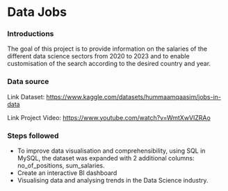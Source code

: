 # Data Jobs



### Introductions
The goal of this project is to provide information on the salaries of the different data science sectors from 2020 to 2023 and to enable customisation of the search according to the desired country and year.


### Data source

Link Dataset: https://www.kaggle.com/datasets/hummaamqaasim/jobs-in-data

Link Project Video: https://www.youtube.com/watch?v=WmtXwVIZRAo


### Steps followed

- To improve data visualisation and comprehensibility, using SQL in MySQL, the dataset was expanded with 2 additional columns: no_of_positions, sum_salaries. 
- Create an interactive BI dashboard
- Visualising data and analysing trends in the Data Science industry.





